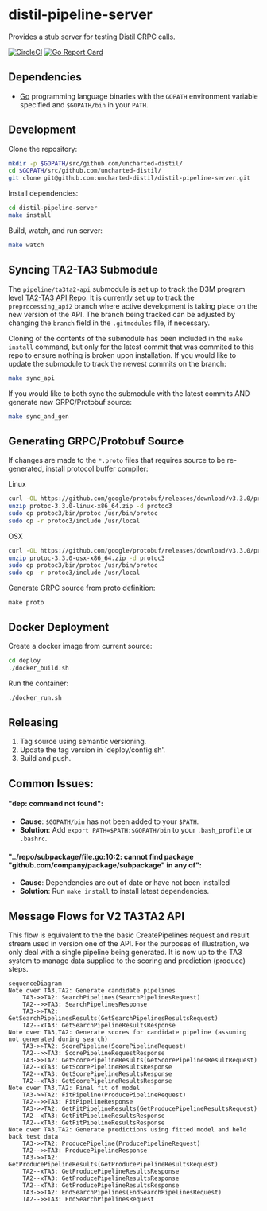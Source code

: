 # distil-pipeline-server

Provides a stub server for testing Distil GRPC calls.

[![CircleCI](https://circleci.com/gh/uncharted-distil/distil-pipeline-server/tree/master.svg?style=svg&circle-token=6037bacad70b27a10c6fb2d21d31ed75fc6734ab)](https://circleci.com/gh/uncharted-distil/distil-pipeline-server/tree/master)
[![Go Report Card](https://goreportcard.com/badge/github.com/uncharted-distil/distil-pipeline-server)](https://goreportcard.com/report/github.com/uncharted-distil/distil-pipeline-server)

## Dependencies

- [Go](https://golang.org/) programming language binaries with the `GOPATH` environment variable specified and `$GOPATH/bin` in your `PATH`.

## Development

Clone the repository:

```bash
mkdir -p $GOPATH/src/github.com/uncharted-distil/
cd $GOPATH/src/github.com/uncharted-distil/
git clone git@github.com:uncharted-distil/distil-pipeline-server.git
```

Install dependencies:

```bash
cd distil-pipeline-server
make install
```

Build, watch, and run server:
```bash
make watch
```

## Syncing TA2-TA3 Submodule

The `pipeline/ta3ta2-api` submodule is set up to track the D3M program level [TA2-TA3 API Repo](https://gitlab.com/datadrivendiscovery/ta3ta2-api).
It is currently set up to track the `preprocessing_api2` branch where active development is taking place on the new version of the API. The branch
being tracked can be adjusted by changing the `branch` field in the `.gitmodules` file, if necessary.

Cloning of the contents of the submodule has been included in the `make install` command, but only for the latest commit that was commited to
this repo to ensure nothing is broken upon installation. If you would like to update the submodule to track the newest commits on the branch:

```bash
make sync_api
```

If you would like to both sync the submodule with the latest commits AND generate new GRPC/Protobuf source:

```bash
make sync_and_gen
```

## Generating GRPC/Protobuf Source

If changes are made to the `*.proto` files that requires source to be re-generated, install protocol buffer compiler:

Linux

```bash
curl -OL https://github.com/google/protobuf/releases/download/v3.3.0/protoc-3.3.0-linux-x86_64.zip
unzip protoc-3.3.0-linux-x86_64.zip -d protoc3
sudo cp protoc3/bin/protoc /usr/bin/protoc
sudo cp -r protoc3/include /usr/local
```

OSX

```bash
curl -OL https://github.com/google/protobuf/releases/download/v3.3.0/protoc-3.3.0-osx-x86_64.zip
unzip protoc-3.3.0-osx-x86_64.zip -d protoc3
sudo cp protoc3/bin/protoc /usr/bin/protoc
sudo cp -r protoc3/include /usr/local
```

Generate GRPC source from proto definition:
```base
make proto
```

## Docker Deployment

Create a docker image from current source:
```bash
cd deploy
./docker_build.sh
```

Run the container:
```bash
./docker_run.sh
```

## Releasing

1.  Tag source using semantic versioning.
2.  Update the tag version in `deploy/config.sh'.
3.  Build and push.

## Common Issues:

#### "dep: command not found":

- **Cause**: `$GOPATH/bin` has not been added to your `$PATH`.
- **Solution**: Add `export PATH=$PATH:$GOPATH/bin` to your `.bash_profile` or `.bashrc`.

#### "../repo/subpackage/file.go:10:2: cannot find package "github.com/company/package/subpackage" in any of":

- **Cause**: Dependencies are out of date or have not been installed
- **Solution**: Run `make install` to install latest dependencies.

## Message Flows for V2 TA3TA2 API

This flow is equivalent to the the basic CreatePipelines request and result stream used in version one of the API.  For the purposes of illustration, we only deal with a single pipeline being generated.  It is now up to the TA3 system to manage data supplied to the scoring and prediction (produce) steps.

```mermaid
sequenceDiagram
Note over TA3,TA2: Generate candidate pipelines
    TA3->>TA2: SearchPipelines(SearchPipelinesRequest)
    TA2-->>TA3: SearchPipelinesResponse
    TA3->>TA2: GetSearchPipelinesResults(GetSearchPipelinesResultsRequest)
    TA2--xTA3: GetSearchPipelineResultsResponse
Note over TA3,TA2: Generate scores for candidate pipeline (assuming not generated during search)
    TA3->>TA2: ScorePipeline(ScorePipelineRequest)
    TA2-->>TA3: ScorePipelineRequestResponse
    TA3->>TA2: GetScorePipelineResults(GetScorePipelinesResultRequest)
    TA2--xTA3: GetScorePipelineResultsResponse
    TA2--xTA3: GetScorePipelineResultsResponse
    TA2--xTA3: GetScorePipelineResultsResponse
Note over TA3,TA2: Final fit of model
    TA3->>TA2: FitPipeline(ProducePipelineRequest)
    TA2-->>TA3: FitPipelineResponse
    TA3->>TA2: GetFitPipelineResults(GetProducePipelineResultsRequest)
    TA2--xTA3: GetFitPipelineResultsResponse
    TA2--xTA3: GetFitPipelineResultsResponse
Note over TA3,TA2: Generate predictions using fitted model and held back test data
    TA3->>TA2: ProducePipeline(ProducePipelineRequest)
    TA2-->>TA3: ProducePipelineResponse
    TA3->>TA2: GetProducePipelineResults(GetProducePipelineResultsRequest)
    TA2--xTA3: GetProducePipelineResultsResponse
    TA2--xTA3: GetProducePipelineResultsResponse
    TA2--xTA3: GetProducePipelineResultsResponse
    TA3->>TA2: EndSearchPipelines(EndSearchPipelinesRequest)
    TA2-->>TA3: EndSearchPipelinesRequest
```

